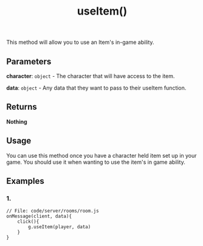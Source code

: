 ﻿---
title: useItem()
tags: [customize]
---
This method will allow you to use an Item's in-game ability. 
## Parameters 
**character**: `object` - The character that will have access to the item.

**data**: `object` - Any data that they want to pass to their useItem function.
## Returns
**Nothing**
## Usage
You can use this method once you have a character held item set up in your game. You should use it when wanting to use the item's in game ability. 
## Examples
### 1. 
```
// File: code/server/rooms/room.js
onMessage(client, data){
	click(){
		g.useItem(player, data)
	}
}
```
